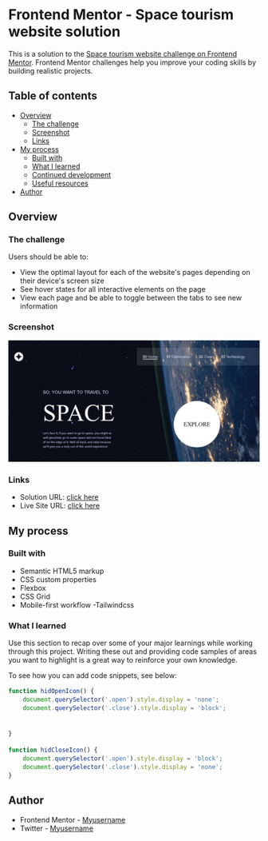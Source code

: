 # Frontend Mentor - Space tourism website solution

This is a solution to the [Space tourism website challenge on Frontend Mentor](https://www.frontendmentor.io/challenges/space-tourism-multipage-website-gRWj1URZ3). Frontend Mentor challenges help you improve your coding skills by building realistic projects. 

## Table of contents

- [Overview](#overview)
  - [The challenge](#the-challenge)
  - [Screenshot](#screenshot)
  - [Links](#links)
- [My process](#my-process)
  - [Built with](#built-with)
  - [What I learned](#what-i-learned)
  - [Continued development](#continued-development)
  - [Useful resources](#useful-resources)
- [Author](#author)


## Overview

### The challenge

Users should be able to:

- View the optimal layout for each of the website's pages depending on their device's screen size
- See hover states for all interactive elements on the page
- View each page and be able to toggle between the tabs to see new information

### Screenshot

![](./screenshot.png)

### Links

- Solution URL: [click here](https://www.frontendmentor.io/solutions/responsive-space-tourism-site-with-tailwindcss-and-javascript-Z_-VF4dPvG)
- Live Site URL: [click here](https://livinghopedev.github.io/space-tourism/public/index.html)

## My process

### Built with

- Semantic HTML5 markup
- CSS custom properties
- Flexbox
- CSS Grid
- Mobile-first workflow
-Tailwindcss

### What I learned

Use this section to recap over some of your major learnings while working through this project. Writing these out and providing code samples of areas you want to highlight is a great way to reinforce your own knowledge.

To see how you can add code snippets, see below:


```js
function hidOpenIcon() {
    document.querySelector('.open').style.display = 'none';
    document.querySelector('.close').style.display = 'block';


}

function hidCloseIcon() {
    document.querySelector('.open').style.display = 'block';
    document.querySelector('.close').style.display = 'none';
}

```


## Author

- Frontend Mentor - [Myusername](https://www.frontendmentor.io/profile/LivingHopeDev)
- Twitter - [Myusername](https://www.twitter.com/adewobiadetayo)

